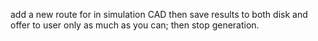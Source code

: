 add a new route for in simulation CAD then save results to both disk and offer to user only as much as you can; then stop generation.
